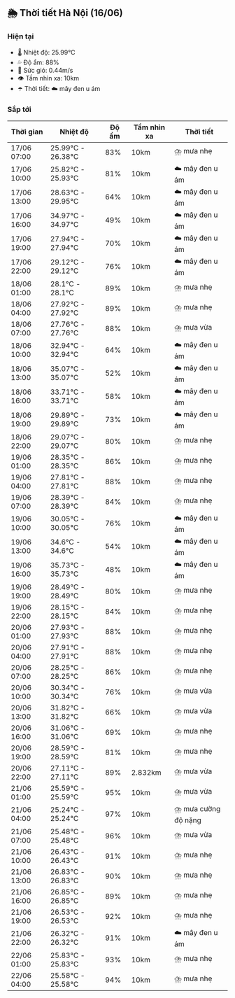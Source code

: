 ## 🌦️ Thời tiết Hà Nội (16/06)

### Hiện tại

- 🌡️ Nhiệt độ: 25.99℃
- 💦 Độ ẩm: 88%
- 💨 Sức gió: 0.44m/s
- 👁️ Tầm nhìn xa: 10km
- ☂️ Thời tiết: ☁️ mây đen u ám

### Sắp tới

| Thời gian | Nhiệt độ | Độ ẩm | Tầm nhìn xa | Thời tiết |
| --- | --- | --- | --- | --- |
| 17/06 07:00 | 25.99℃ - 26.38℃ | 83% | 10km | ⛈️ mưa nhẹ |
| 17/06 10:00 | 25.82℃ - 25.93℃ | 81% | 10km | ☁️ mây đen u ám |
| 17/06 13:00 | 28.63℃ - 29.95℃ | 64% | 10km | ☁️ mây đen u ám |
| 17/06 16:00 | 34.97℃ - 34.97℃ | 49% | 10km | ☁️ mây đen u ám |
| 17/06 19:00 | 27.94℃ - 27.94℃ | 70% | 10km | ☁️ mây đen u ám |
| 17/06 22:00 | 29.12℃ - 29.12℃ | 76% | 10km | ☁️ mây đen u ám |
| 18/06 01:00 | 28.1℃ - 28.1℃ | 89% | 10km | ⛈️ mưa nhẹ |
| 18/06 04:00 | 27.92℃ - 27.92℃ | 89% | 10km | ⛈️ mưa nhẹ |
| 18/06 07:00 | 27.76℃ - 27.76℃ | 88% | 10km | ⛈️ mưa vừa |
| 18/06 10:00 | 32.94℃ - 32.94℃ | 64% | 10km | ☁️ mây đen u ám |
| 18/06 13:00 | 35.07℃ - 35.07℃ | 52% | 10km | ☁️ mây đen u ám |
| 18/06 16:00 | 33.71℃ - 33.71℃ | 58% | 10km | ☁️ mây đen u ám |
| 18/06 19:00 | 29.89℃ - 29.89℃ | 73% | 10km | ☁️ mây đen u ám |
| 18/06 22:00 | 29.07℃ - 29.07℃ | 80% | 10km | ⛈️ mưa nhẹ |
| 19/06 01:00 | 28.35℃ - 28.35℃ | 86% | 10km | ⛈️ mưa nhẹ |
| 19/06 04:00 | 27.81℃ - 27.81℃ | 88% | 10km | ⛈️ mưa nhẹ |
| 19/06 07:00 | 28.39℃ - 28.39℃ | 84% | 10km | ⛈️ mưa nhẹ |
| 19/06 10:00 | 30.05℃ - 30.05℃ | 76% | 10km | ☁️ mây đen u ám |
| 19/06 13:00 | 34.6℃ - 34.6℃ | 54% | 10km | ☁️ mây đen u ám |
| 19/06 16:00 | 35.73℃ - 35.73℃ | 48% | 10km | ☁️ mây đen u ám |
| 19/06 19:00 | 28.49℃ - 28.49℃ | 80% | 10km | ⛈️ mưa nhẹ |
| 19/06 22:00 | 28.15℃ - 28.15℃ | 84% | 10km | ⛈️ mưa nhẹ |
| 20/06 01:00 | 27.93℃ - 27.93℃ | 88% | 10km | ⛈️ mưa nhẹ |
| 20/06 04:00 | 27.91℃ - 27.91℃ | 88% | 10km | ⛈️ mưa nhẹ |
| 20/06 07:00 | 28.25℃ - 28.25℃ | 86% | 10km | ⛈️ mưa nhẹ |
| 20/06 10:00 | 30.34℃ - 30.34℃ | 76% | 10km | ⛈️ mưa vừa |
| 20/06 13:00 | 31.82℃ - 31.82℃ | 66% | 10km | ⛈️ mưa vừa |
| 20/06 16:00 | 31.06℃ - 31.06℃ | 69% | 10km | ⛈️ mưa nhẹ |
| 20/06 19:00 | 28.59℃ - 28.59℃ | 81% | 10km | ⛈️ mưa nhẹ |
| 20/06 22:00 | 27.11℃ - 27.11℃ | 89% | 2.832km | ⛈️ mưa vừa |
| 21/06 01:00 | 25.59℃ - 25.59℃ | 95% | 10km | ⛈️ mưa vừa |
| 21/06 04:00 | 25.24℃ - 25.24℃ | 97% | 10km | ⛈️ mưa cường độ nặng |
| 21/06 07:00 | 25.48℃ - 25.48℃ | 96% | 10km | ⛈️ mưa vừa |
| 21/06 10:00 | 26.43℃ - 26.43℃ | 91% | 10km | ⛈️ mưa nhẹ |
| 21/06 13:00 | 26.83℃ - 26.83℃ | 90% | 10km | ⛈️ mưa nhẹ |
| 21/06 16:00 | 26.85℃ - 26.85℃ | 89% | 10km | ⛈️ mưa nhẹ |
| 21/06 19:00 | 26.53℃ - 26.53℃ | 92% | 10km | ⛈️ mưa nhẹ |
| 21/06 22:00 | 26.32℃ - 26.32℃ | 91% | 10km | ☁️ mây đen u ám |
| 22/06 01:00 | 25.83℃ - 25.83℃ | 93% | 10km | ⛈️ mưa nhẹ |
| 22/06 04:00 | 25.58℃ - 25.58℃ | 94% | 10km | ⛈️ mưa nhẹ |
